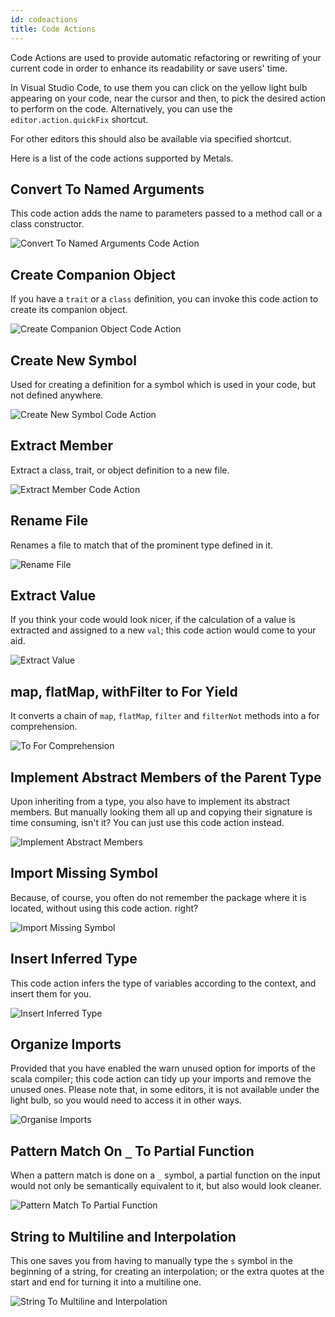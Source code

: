 ```yaml
---
id: codeactions
title: Code Actions
---
```



Code Actions are used to provide automatic refactoring or rewriting of your current code in order to enhance its readability or save users' time.

In Visual Studio Code, to use them you can click on the yellow light bulb appearing on your code, near the cursor and then, to pick the desired action to perform on the code. Alternatively, you can use the `editor.action.quickFix` shortcut.

For other editors this should also be available via specified shortcut.

Here is a list of the code actions supported by Metals.

## Convert To Named Arguments

This code action adds the name to parameters passed to a method call or a class constructor.

![Convert To Named Arguments Code Action](./gifs/ConvertToNamedArguments.gif)


## Create Companion Object

If you have a `trait` or a `class` definition, you can invoke this code action to create its companion object.

![Create Companion Object Code Action](./gifs/CreateCompanionObject.gif)

## Create New Symbol

Used for creating a definition for a symbol which is used in your code, but not defined anywhere.

![Create New Symbol Code Action](./gifs/CreateNewSymbol.gif)

## Extract Member

Extract a class, trait, or object definition to a new file.

![Extract Member Code Action](./gifs/ExtractMember.gif)

## Rename File

Renames a file to match that of the prominent type defined in it.

![Rename File](./gifs/RenameFile.gif)

## Extract Value

If you think your code would look nicer, if the calculation of a value is extracted and assigned to a new `val`; this code action would come to your aid.

![Extract Value](./gifs/ExtractValue.gif)

## map, flatMap, withFilter to For Yield

It converts a chain of `map`, `flatMap`, `filter` and `filterNot` methods into a for comprehension.

![To For Comprehension](./gifs/FlatMapToForComprehension.gif)

## Implement Abstract Members of the Parent Type

Upon inheriting from a type, you also have to implement its abstract members. But manually looking them all up and copying their signature is time consuming, isn't it? You can just use this code action instead.

![Implement Abstract Members](./gifs/ImplementAbstractMembers.gif)

## Import Missing Symbol 

Because, of course, you often do not remember the package where it is located, without using this code action. right?

![Import Missing Symbol](./gifs/ImportMissingSymbol.gif)

## Insert Inferred Type

This code action infers the type of variables according to the context, and insert them for you.

![Insert Inferred Type](./gifs/InsertInferredType.gif)

## Organize Imports

Provided that you have enabled the warn unused option for imports of the scala compiler; this code action can tidy up your imports and remove the unused ones. Please note that, in some editors, it is not available under the light bulb, so you would need to access it in other ways.

![Organise Imports](./gifs/OrganizeImports.gif)

## Pattern Match On `_` To Partial Function

When a pattern match is done on a `_` symbol, a partial function on the input would not only be semantically equivalent to it, but also would look cleaner.

![Pattern Match To Partial Function](./gifs/PatternMatchToPartialFunc.gif)

## String to Multiline and Interpolation

This one saves you from having to manually type the `s` symbol in the beginning of a string, for creating an interpolation; or the extra quotes at the start and end for turning it into a multiline one.

![String To Multiline and Interpolation](./gifs/StringAction.gif)

